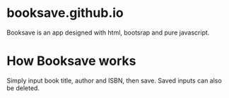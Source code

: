 # booksave.github.io

Booksave is an app designed with html, bootsrap and pure javascript.
# How Booksave works
Simply input book title, author and ISBN, then save. Saved inputs can also be deleted.

